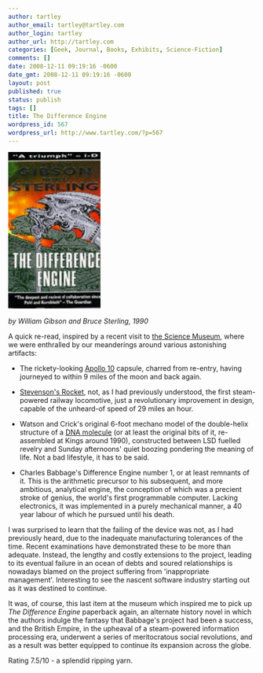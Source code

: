 ```yaml
---
author: tartley
author_email: tartley@tartley.com
author_login: tartley
author_url: http://tartley.com
categories: [Geek, Journal, Books, Exhibits, Science-Fiction]
comments: []
date: 2008-12-11 09:19:16 -0600
date_gmt: 2008-12-11 09:19:16 -0600
layout: post
published: true
status: publish
tags: []
title: The Difference Engine
wordpress_id: 567
wordpress_url: http://www.tartley.com/?p=567
---
```


![differenceengine](/assets/2008/12/differenceengine.jpg)

*by William Gibson and Bruce Sterling, 1990*

A quick re-read, inspired by a recent visit to [the Science
Museum](http://www.sciencemuseum.org.uk/), where we were enthralled by
our meanderings around various astonishing artifacts:

- The rickety-looking [Apollo
  10](http://en.wikipedia.org/wiki/Apollo_10) capsule, charred from
  re-entry, having journeyed to within 9 miles of the moon and back
  again.

- [Stevenson's
  Rocket](http://en.wikipedia.org/wiki/Stephenson%27s_Rocket), not, as
  I had previously understood, the first steam-powered railway
  locomotive, just a revolutionary improvement in design, capable of
  the unheard-of speed of 29 miles an hour.

- Watson and Crick's original 6-foot mechano model of the double-helix
  structure of a [DNA molecule](http://en.wikipedia.org/wiki/DNA) (or
  at least the original bits of it, re-assembled at Kings around
  1990), constructed between LSD fuelled revelry and Sunday
  afternoons' quiet boozing pondering the meaning of life. Not a bad
  lifestyle, it has to be said.

- Charles Babbage's Difference Engine number 1, or at least remnants
  of it. This is the arithmetic precursor to his subsequent, and more
  ambitious, analytical engine, the conception of which was a precient
  stroke of genius, the world's first programmable computer. Lacking
  electronics, it was implemented in a purely mechanical manner, a 40
  year labour of which he pursued until his death.

I was surprised to learn that the failing of the device was not, as I
had previously heard, due to the inadequate manufacturing tolerances of
the time. Recent examinations have demonstrated these to be more than
adequate. Instead, the lengthy and costly extensions to the project,
leading to its eventual failure in an ocean of debts and soured
relationships is nowadays blamed on the project suffering from
'inappropriate management'. Interesting to see the nascent software
industry starting out as it was destined to continue.

It was, of course, this last item at the museum which inspired me to
pick up *The Difference Engine* paperback again, an alternate history
novel in which the authors indulge the fantasy that Babbage's project
had been a success, and the British Empire, in the upheaval of a
steam-powered information processing era, underwent a series of
meritocratous social revolutions, and as a result was better equipped to
continue its expansion across the globe.

Rating 7.5/10 - a splendid ripping yarn.

